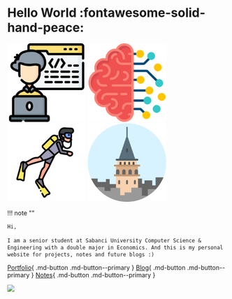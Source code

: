 # Hello World :fontawesome-solid-hand-peace:

<img src="../assets/icons/coder.png" width="180" />
<img src="../assets/icons/artificial-intelligence.png" width="180" />
<img src="../assets/icons/diver.png" width="180" /> 
<img src="../assets/icons/galata-tower.png" width="180" />

!!! note ""

    Hi, 
    
    I am a senior student at Sabanci University Computer Science & Engineering with a double major in Economics. And this is my personal website for projects, notes and future blogs :)

[Portfolio](/home){ .md-button .md-button--primary } 
[Blog](/developers-notebook){ .md-button .md-button--primary } 
[Notes](/awesome-bookmarks){ .md-button .md-button--primary }

<img src="../assets/images/sabanci.jpg"  />

